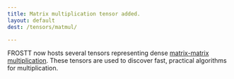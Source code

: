 ```yaml
---
title: Matrix multiplication tensor added.
layout: default
dest: /tensors/matmul/

---
```


FROSTT now hosts several tensors representing dense [matrix-matrix
multiplication](/tensors/matmul/). These tensors are used to discover fast,
practical algorithms for multiplication.

